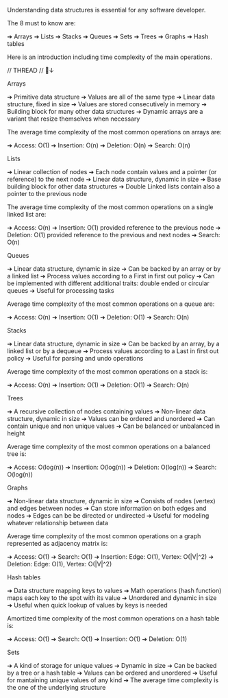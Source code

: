Understanding data structures is essential for any software developer.

The 8 must to know are:

➔ Arrays
➔ Lists
➔ Stacks
➔ Queues
➔ Sets
➔ Trees
➔ Graphs
➔ Hash tables

Here is an introduction including time complexity of the main operations.

// THREAD // 🧵↓

Arrays

➔ Primitive data structure
➔ Values are all of the same type
➔ Linear data structure, fixed in size
➔ Values are stored consecutively in memory
➔ Building block for many other data structures
➔ Dynamic arrays are a variant that resize themselves when necessary

The average time complexity of the most common operations on arrays are:

➔ Access: O(1)
➔ Insertion: O(n)
➔ Deletion: O(n)
➔ Search: O(n)

Lists

➔ Linear collection of nodes
➔ Each node contain values and a pointer (or reference) to the next node
➔ Linear data structure, dynamic in size
➔ Base building block for other data structures
➔ Double Linked lists contain also a pointer to the previous node

The average time complexity of the most common operations on a single linked list are:

➔ Access: O(n)
➔ Insertion: O(1) provided reference to the previous node
➔ Deletion: O(1) provided reference to the previous and next nodes
➔ Search: O(n)

Queues

➔ Linear data structure, dynamic in size
➔ Can be backed by an array or by a linked list
➔ Process values according to a First in first out policy
➔ Can be implemented with different additional traits: double ended or circular queues
➔ Useful for processing tasks

Average time complexity of the most common operations on a queue are:

➔ Access: O(n)
➔ Insertion: O(1)
➔ Deletion: O(1)
➔ Search: O(n)

Stacks

➔ Linear data structure, dynamic in size
➔ Can be backed by an array, by a linked list or by a dequeue
➔ Process values according to a Last in first out policy
➔ Useful for parsing and undo operations

Average time complexity of the most common operations on a stack is:

➔ Access: O(n)
➔ Insertion: O(1)
➔ Deletion: O(1)
➔ Search: O(n)

Trees

➔ A recursive collection of nodes containing values
➔ Non-linear data structure, dynamic in size
➔ Values can be ordered and unordered
➔ Can contain unique and non unique values
➔ Can be balanced or unbalanced in height

Average time complexity of the most common operations on a balanced tree is:

➔ Access: O(log(n))
➔ Insertion: O(log(n))
➔ Deletion: O(log(n))
➔ Search: O(log(n))

Graphs

➔ Non-linear data structure, dynamic in size
➔ Consists of nodes (vertex) and edges between nodes
➔ Can store information on both edges and nodes
➔ Edges can be be directed or undirected
➔ Useful for modeling whatever relationship between data

Average time complexity of the most common operations on a graph represented as adjacency matrix is:

➔ Access: O(1)
➔ Search: O(1)
➔ Insertion: Edge: O(1), Vertex: O(|V|^2)
➔ Deletion: Edge: O(1), Vertex: O(|V|^2)

Hash tables

➔ Data structure mapping keys to values
➔ Math operations (hash function) maps each key to the spot with its value
➔ Unordered and dynamic in size
➔ Useful when quick lookup of values by keys is needed

Amortized time complexity of the most common operations on a hash table is:

➔ Access: O(1)
➔ Search: O(1)
➔ Insertion: O(1)
➔ Deletion: O(1)

Sets

➔ A kind of storage for unique values
➔ Dynamic in size
➔ Can be backed by a tree or a hash table
➔ Values can be ordered and unordered
➔ Useful for mantaining unique values of any kind
➔ The average time complexity is the one of the underlying structure
